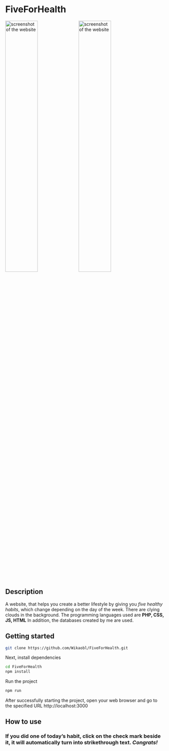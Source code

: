 ﻿# FiveForHealth

<div display="block">
<img src="https://github.com/Wikaobl/FiveForHealth/assets/107032701/4d9ecc78-af4b-43b4-b126-887e955a14b3" alt="screenshot of the website" width="45%">
<img src="https://github.com/Wikaobl/FiveForHealth/assets/107032701/8d6c2ca9-d667-4c2c-88cb-89a662960c5b" alt="screenshot of the website" width="45%">
</div>

## Description

A website, that helps you create a better lifestyle by giving you _five healthy habits_, which change depending on the day of the week. There are clying clouds in the background. The programming languages used are **PHP, CSS, JS, HTML** In addition, the databases created by me are used.

## Getting started

```bash
git clone https://github.com/Wikaobl/FiveForHealth.git
```

Next, install dependencies

```bash
cd FiveForHealth
npm install
```

Run the project

```bash
npm run
```

After successfully starting the project, open your web browser and go to the specified URL http://localhost:3000

## How to use

### If you did one of today’s habit, click on the check mark beside it, it will automatically turn into strikethrough text. _Congrats!_
